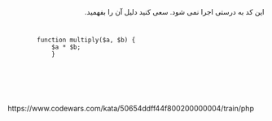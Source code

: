 <div dir="rtl">
این کد به درستی اجرا نمی شود. سعی کنید دلیل آن را بفهمید.


</div>
<code>
    <pre>
        function multiply($a, $b) {
            $a * $b;
            }
    </pre>
</code>
<br>
<br>
<br>
https://www.codewars.com/kata/50654ddff44f800200000004/train/php